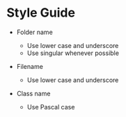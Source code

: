# Style Guide

- Folder name

  - Use lower case and underscore
  - Use singular whenever possible

- Filename

  - Use lower case and underscore

- Class name

  - Use Pascal case
